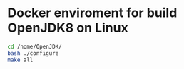 # Docker enviroment for build OpenJDK8 on Linux

```bash
cd /home/OpenJDK/
bash ./configure
make all
```

